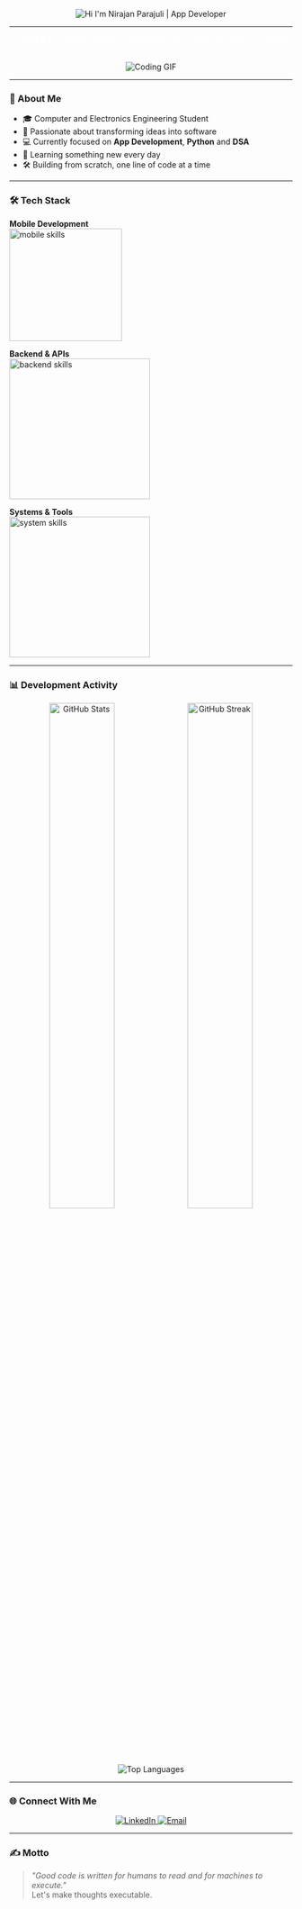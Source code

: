 <p align="center">
  <img src="https://readme-typing-svg.demolab.com?font=Fira+Code&weight=600&size=26&duration=3000&pause=1000&color=FFFFFF&center=true&width=435&lines=Hi+I'm+Nirajan+Parajuli;App+Developer" alt="Hi I'm Nirajan Parajuli | App Developer" />
</p>

---

<p style="color: white;">
Hi there 👋  
I'm Nirajan Parajuli, a passionate developer specializing in mobile applications and their backend systems.  
</p>

<p align="center">
  <img src="https://camo.githubusercontent.com/3e4ba60aaf08d8e8b8b91661ac3c263e3b0bb8ded371128dc3fe9b84b5464e42/68747470733a2f2f6d656469612e74656e6f722e636f6d2f726550446644574f33586f41414141642f6861636b696e672e676966" alt="Coding GIF" />
</p>

---

### 🚀 About Me

- 🎓 Computer and Electronics Engineering Student
- 🧠 Passionate about transforming ideas into software  
- 💻 Currently focused on **App Development**, **Python** and **DSA** 
- 🌱 Learning something new every day  
- 🛠️ Building from scratch, one line of code at a time
  
---

### 🛠️ Tech Stack

**Mobile Development**  
<img src="https://skillicons.dev/icons?i=flutter,dart,kotlin,swift,java" width="200" alt="mobile skills" />  

**Backend & APIs**  
<img src="https://skillicons.dev/icons?i=nodejs,python,firebase,mongodb,mysql,postman" width="250" alt="backend skills" />  

**Systems & Tools**  
<img src="https://skillicons.dev/icons?i=c,cpp,git,vscode,xcode,figma,linux" width="250" alt="system skills" />  

---

### 📊 Development Activity

<p align="center">
  <img src="https://github-readme-stats.vercel.app/api?username=dallekhursani&show_icons=true&theme=github_dark&hide_border=true" alt="GitHub Stats" width="48%" />
  <img src="https://github-readme-streak-stats.herokuapp.com/?user=dallekhursani&theme=github-dark&hide_border=true" alt="GitHub Streak" width="48%" />
</p>

<p align="center">
  <img src="https://github-readme-stats.vercel.app/api/top-langs/?username=dallekhursani&layout=compact&theme=github_dark&hide_border=true&langs_count=6" alt="Top Languages" />
</p>

---

### 🌐 Connect With Me

<p align="center">
  <a href="https://www.linkedin.com/in/nirajan-parajuli-392408363" target="_blank">
    <img src="https://img.shields.io/badge/-LinkedIn-0077B5?style=for-the-badge&logo=linkedin&logoColor=white" alt="LinkedIn" />
  </a>
  <a href="mailto:nirajan.3.1415@gmail.com" target="_blank">
    <img src="https://img.shields.io/badge/-Gmail-D14836?style=for-the-badge&logo=gmail&logoColor=white" alt="Email" />
  </a>
</p>

---

### ✍️ Motto

> _"Good code is written for humans to read and for machines to execute."_  
> Let's make thoughts executable.
